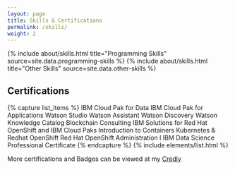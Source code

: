 ```yaml
---
layout: page
title: Skills & Certifications
permalink: /skills/
weight: 2
---
```


<div class="row">
{% include about/skills.html title="Programming Skills" source=site.data.programming-skills %}
{% include about/skills.html title="Other Skills" source=site.data.other-skills %}
<!-- {% include about/skills.html title="Tools" source=site.data.tools %} -->
</div>

<h2 class="mb-3">Certifications</h2>

{% capture list_items %}
IBM Cloud Pak for Data
IBM Cloud Pak for Applications
Watson Studio
Watson Assistant
Watson Discovery
Watson Knowledge Catalog
Blockchain Consulting
IBM Solutions for Red Hat OpenShift and IBM Cloud Paks
Introduction to Containers Kubernetes & Redhat OpenShift
Red Hat OpenShift Administration I
IBM Data Science Professional Certificate
{% endcapture %}
{% include elements/list.html %}

More certifications and Badges can be viewed at my <a href="https://www.credly.com/users/m-fawaz-siddiqi" target="_blank">Credly</a> 
